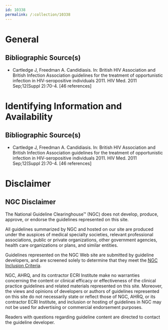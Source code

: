 ```yaml
---
id: 10338
permalink: /:collection/10338
---
```


# General

## Bibliographic Source(s)

- Cartledge J, Freedman A. Candidiasis. In: British HIV Association and British Infection Association guidelines for the treatment of opportunistic infection in HIV-seropositive individuals 2011. HIV Med. 2011 Sep;12(Suppl 2):70-4. [46 references]

# Identifying Information and Availability

## Bibliographic Source(s)

- Cartledge J, Freedman A. Candidiasis. In: British HIV Association and British Infection Association guidelines for the treatment of opportunistic infection in HIV-seropositive individuals 2011. HIV Med. 2011 Sep;12(Suppl 2):70-4. [46 references]

# Disclaimer

## NGC Disclaimer

The National Guideline Clearinghouse™ (NGC) does not develop, produce, approve, or endorse the guidelines represented on this site.

All guidelines summarized by NGC and hosted on our site are produced under the auspices of medical specialty societies, relevant professional associations, public or private organizations, other government agencies, health care organizations or plans, and similar entities.

Guidelines represented on the NGC Web site are submitted by guideline developers, and are screened solely to determine that they meet the [NGC Inclusion Criteria](/help-and-about/summaries/inclusion-criteria).

NGC, AHRQ, and its contractor ECRI Institute make no warranties concerning the content or clinical efficacy or effectiveness of the clinical practice guidelines and related materials represented on this site. Moreover, the views and opinions of developers or authors of guidelines represented on this site do not necessarily state or reflect those of NGC, AHRQ, or its contractor ECRI Institute, and inclusion or hosting of guidelines in NGC may not be used for advertising or commercial endorsement purposes.

Readers with questions regarding guideline content are directed to contact the guideline developer.


